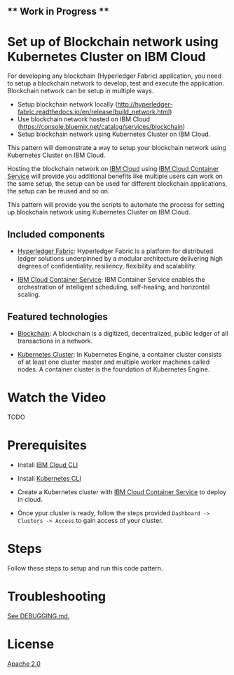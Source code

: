 ## ** Work in Progress **
# Set up of Blockchain network using Kubernetes Cluster on IBM Cloud

For developing any blockchain (Hyperledger Fabric) application, you need to setup a blockchain network to develop, test and execute the application. Blockchain network can be setup in multiple ways. 
* Setup blockchain network locally (http://hyperledger-fabric.readthedocs.io/en/release/build_network.html)
* Use blockchain network hosted on IBM Cloud (https://console.bluemix.net/catalog/services/blockchain)
* Setup blockchain network using Kubernetes Cluster on IBM Cloud.

This pattern will demonstrate a way to setup your blockchain network using Kubernetes Cluster on IBM Cloud.

Hosting the blockchain network on [IBM Cloud](https://console.bluemix.net/) using [IBM Cloud Container Service](https://console.bluemix.net/containers-kubernetes/catalog/cluster) will provide you additional benefits like multiple users can work on the same setup, the setup can be used for different blockchain applications, the setup can be reused and so on.

This pattern will provide you the scripts to automate the process for setting up blockchain network using Kubernetes Cluster on IBM Cloud.

## Included components

* [Hyperledger Fabric](https://hyperledger-fabric.readthedocs.io/): Hyperledger Fabric is a platform for distributed ledger solutions underpinned by a modular architecture delivering high degrees of confidentiality, resiliency, flexibility and scalability.

* [IBM Cloud Container Service](https://console.bluemix.net/containers-kubernetes/catalog/cluster): IBM Container Service enables the orchestration of intelligent scheduling, self-healing, and horizontal scaling.

## Featured technologies

* [Blockchain](https://en.wikipedia.org/wiki/Blockchain): A blockchain is a digitized, decentralized, public ledger of all transactions in a network.

* [Kubernetes Cluster](https://kubernetes.io/docs): In Kubernetes Engine, a container cluster consists of at least one cluster master and multiple worker machines called nodes. A container cluster is the foundation of Kubernetes Engine.

# Watch the Video

TODO

# Prerequisites

* Install [IBM Cloud CLI](https://console.bluemix.net/docs/cli/reference/bluemix_cli/get_started.html#getting-started)

* Install [Kubernetes CLI](https://kubernetes.io/docs/tasks/tools/install-kubectl/)

* Create a Kubernetes cluster with [IBM Cloud Container Service](https://console.bluemix.net/containers-kubernetes/catalog/cluster) to deploy in cloud.

* Once ypur cluster is ready, follow the steps provided `Dashboard -> Clusters -> Access` to gain access of your cluster.

# Steps

Follow these steps to setup and run this code pattern.

# Troubleshooting

[See DEBUGGING.md.](DEBUGGING.md)

# License

[Apache 2.0](LICENSE)
